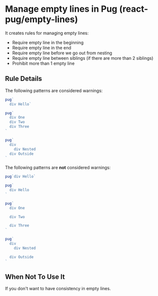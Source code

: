 # Manage empty lines in Pug (react-pug/empty-lines)

It creates rules for managing empty lines:

* Require empty line in the beginning
* Require empty line in the end
* Require empty line before we go out from nesting
* Require empty line between siblings (if there are more than 2 siblings)
* Prohibit more than 1 empty line

## Rule Details

The following patterns are considered warnings:

```jsx
pug`
  div Hello`
```

```jsx
pug`
  div One
  div Two
  div Three
`
```

```jsx
pug`
  div
    div Nested
  div Outside
`
```

The following patterns are **not** considered warnings:

```jsx
pug`div Hello`
```

```jsx
pug`
  div Hello
`
```

```jsx
pug`
  div One

  div Two

  div Three
`
```

```jsx
pug`
  div
    div Nested

  div Outside
`
```

## When Not To Use It

If you don't want to have consistency in empty lines.
